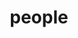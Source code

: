 ---
layout: profiles
permalink: /people/
title: people
description: members of the lab 
nav: true
nav_order: 6

profiles:
  # if you want to include more than one profile, just replicate the following block
  # and create one content file for each profile inside _pages/
  - align: right
    image: EvanPeng.jpg
    content: EvanPeng.md
    category: PI
    Details: True
    image_circular: false # crops the image to make it circular
    more_info: >
        <a href="https://www.example.com" target="_blank">[Website]</a>
        <a href="https://twitter.com/username" target="_blank">[Twitter]</a>

  - align: right
    image: EvanPeng.jpg
    content: EvanPeng.md
    category: Vistor
    Details: True
    image_circular: false # crops the image to make it circular
    more_info: >
      <p>609,Chow Yei Ching Building</p>
      <p>The University of Hong Kong</p>
      <p>Pokfulam Road, Hong Kong</p>
  
  - align: 
    image: prof_pic.jpg
    content: 
    category: Phd
    Details: false
    image_circular: false # crops the image to make it circular
    more_info: >
      <span style="font-size: larger; font-weight: bold;">**Evan Peng**</span><br>
      <p>5535 your office number</p>
      <p>123 your address street</p>
      <p>Your City, State 12345</p>

  - align:
    image: prof_pic.jpg
    content: 
    Details: false
    category: Phd
    image_circular: false # crops the image to make it circular
    more_info: >
      <p>5515 your office number</p>
      <p>123 your address street</p>
      <p>Your City, State 12345</p>

  - align:
    image: prof_pic.jpg
    content: 
    Details: false
    category: Phd
    image_circular: false # crops the image to make it circular
    more_info: >
      <span style="font-size: larger; font-weight: bold;">**Evan Peng**</span><br>
      <p>5215 your office number</p>
      <p>123 your address street</p>
      <p>Your City, State 12345</p>

  - align:
    image: prof_pic.jpg
    content: 
    Details: false
    category: Phd
    image_circular: false # crops the image to make it circular
    more_info: >
      <span style="font-size: larger; font-weight: bold;">**Evan Peng**</span><br>
      <p>5515 your office number</p>
      <p>123 your address street</p>
      <p>Your City, State 12345</p>
    
  - align: 
    image: prof_pic.jpg
    content: 
    Details: false
    category: RA
    image_circular: false # crops the image to make it circular
    more_info: >
      <span style="font-size: larger; font-weight: bold;">**Evan Peng**</span><br>
      <p>5525 your office number</p>
      <p>123 your address street</p>
      <p>Your City, State 12345</p>

  - align: 
    image: prof_pic.jpg
    content: 
    Details: false
    category: RA
    image_circular: false # crops the image to make it circular
    more_info: >
      <span style="font-size: larger; font-weight: bold;">**Evan Peng**</span><br>
      <p>5525 your office number</p>
      <p>123 your address street</p>
      <p>Your City, State 12345</p>
  - align: 
    image: 
    content: 
    Details: false
    category: Master
    image_circular: false # crops the image to make it circular
    more_info: >
      <span style="font-size: larger; font-weight: bold;">**Evan Peng**</span><br>
      <p>5525 your office number</p>
      <p>123 your address street</p>
      <p>Your City, State 12345</p>
---